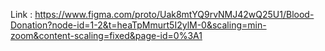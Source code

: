 Link : https://www.figma.com/proto/Uak8mtYQ9rvNMJ42wQ25U1/Blood-Donation?node-id=1-2&t=heaTpMmurt5I2ylM-0&scaling=min-zoom&content-scaling=fixed&page-id=0%3A1 

